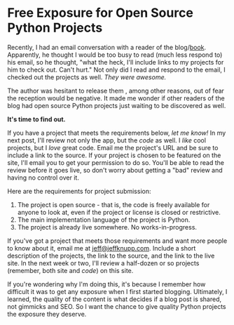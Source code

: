 # Free Exposure for Open Source Python Projects

Recently, I had an email conversation with a reader of the blog/[book](http://www.jeffknupp.com/writing-idiomatic-python-ebook/).
Apparently, he thought I would be too busy to read (much less respond to) his
email, so he thought, "what the heck, I'll include links to my projects for
him to check out. Can't hurt." Not only did I read and respond to the email, I
checked out the projects as well. *They were awesome.*

<!--more-->
The author was hesitant to release them , among other reasons, out of fear the
reception would be negative. It made me wonder if other readers of the blog had open 
source Python projects just waiting to be discovered as well. 

**It's time to find out.**

If you have a project that meets the requirements below, *let me know!* In my
next post, I'll review not only the app, but the *code* as well. I *like* cool
projects, but I *love* great code. Email me the project's URL and be sure to include
a link to the source. If your project is chosen to be featured on the site, I'll 
email you to get your permission to do so. You'll be able to read the review 
before it goes live, so don't worry about getting a "bad" review and having no control over it.

Here are the requirements for project submission:

1. The project is open source - that is, the code is freely available for anyone
to look at, even if the project or license is closed or restrictive.
1. The main implementation language of the project is Python.
1. The project is already live somewhere. No works-in-progress.

If you've got a project that meets those requirements and want more people to
know about it, email me at [jeff@jeffknupp.com](mailto:jeff@jeffknupp.com).
Include a short description of the projects, the link to the source, and the
link to the live site. In the next week or two, I'll review a half-dozen or so
projects (remember, both site and *code*) on this site.

If you're wondering why I'm doing this, it's because I remember how difficult it
was to get any exposure when I first started blogging. Ultimately, I learned,
the quality of the content is what decides if a blog post is shared, not
gimmicks and SEO. So I want the chance to give quality Python projects the
exposure they deserve.
